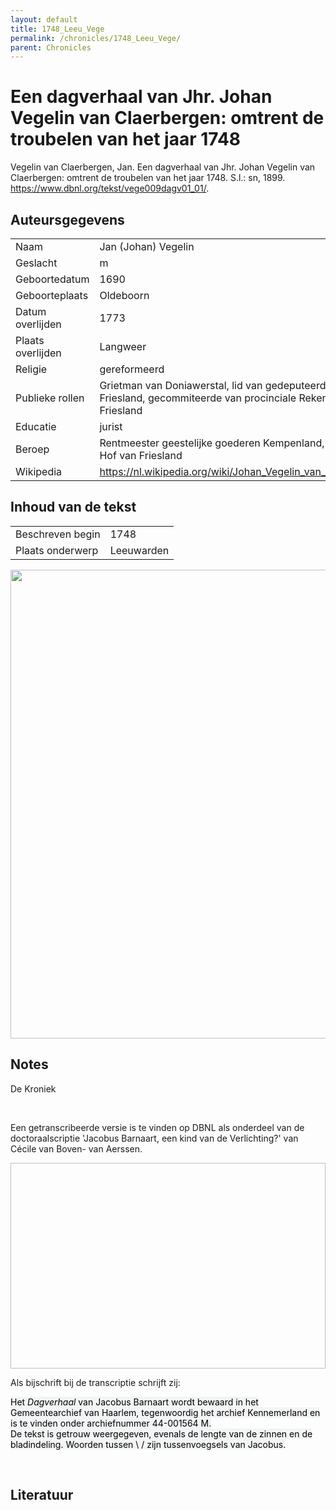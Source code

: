 ```yaml
---
layout: default
title: 1748_Leeu_Vege
permalink: /chronicles/1748_Leeu_Vege/
parent: Chronicles
--- 
```



# Een dagverhaal van Jhr. Johan Vegelin van Claerbergen: omtrent de troubelen van het jaar 1748 

Vegelin van Claerbergen, Jan. Een dagverhaal van Jhr. Johan Vegelin van Claerbergen: omtrent de troubelen van het jaar 1748. S.l.: sn, 1899. https://www.dbnl.org/tekst/vege009dagv01_01/. 

## Auteursgegevens 

| | | 
| --------------- | --------------- | 
| Naam | Jan (Johan) Vegelin | 
| Geslacht | m | 
 | Geboortedatum | 1690 | 
| Geboorteplaats | Oldeboorn | 
| Datum overlijden | 1773 | 
| Plaats overlijden | Langweer | 
| Religie | gereformeerd | 
| Publieke rollen | Grietman van Doniawerstal, lid van gedeputeerde staten van Friesland, gecommiteerde van procinciale Rekenkamer van Friesland | 
| Educatie | jurist | 
| Beroep | Rentmeester geestelijke goederen Kempenland, Raadsheer Hof van Friesland | 
| Wikipedia | https://nl.wikipedia.org/wiki/Johan_Vegelin_van_Claerbergen | 

## Inhoud van de tekst 

| | | 
| --------------- | --------------- | 
| Beschreven begin | 1748 | 
| Plaats onderwerp | Leeuwarden | 

[<img src="..\..\barplots_chronicles\1748_Leeu_Vege.jpg" width="750"/>](..\..\barplots_chronicles\1748_Leeu_Vege.jpg) 

## Notes 

<div data-schema-version="8"><p>De Kroniek</p>
<p>&nbsp;</p>
<p>Een getranscribeerde versie is te vinden op DBNL als onderdeel van de doctoraalscriptie 'Jacobus Barnaart, een kind van de Verlichting?' van Cécile van Boven- van Aerssen.</p>
<p><img alt="" data-attachment-key="XMKBAG3I" width="606" height="329"></p>
<p>Als bijschrift bij de transcriptie schrijft zij:</p>
<p><span style="color: #000000"><span style="background-color: #f3f4f5">Het&nbsp;</span></span><em><span style="color: #000000"><span style="background-color: #f3f4f5">Dagverhaal</span></span></em><span style="color: #000000"><span style="background-color: #f3f4f5">&nbsp;van Jacobus Barnaart wordt bewaard in het Gemeentearchief van Haarlem, tegenwoordig het archief Kennemerland en is te vinden onder archiefnummer 44-001564 M.<br>De tekst is getrouw weergegeven, evenals de lengte van de zinnen en de bladindeling. Woorden tussen \ / zijn tussenvoegsels van Jacobus.</span></span></p>
<p>&nbsp;</p>
</div> 

## Literatuur 

